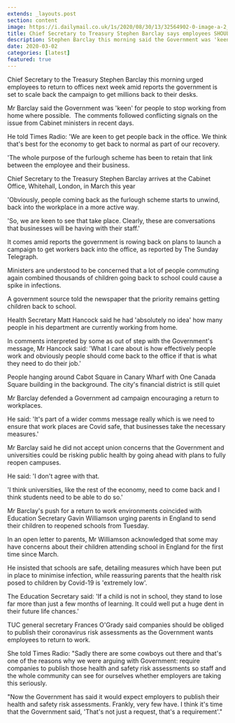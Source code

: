 ```yaml
---
extends: _layouts.post
section: content
image: https://i.dailymail.co.uk/1s/2020/08/30/13/32564902-0-image-a-2_1598789333645.jpg 
title: Chief Secretary to Treasury Stephen Barclay says employees SHOULD return to offices next week 
description: Stephen Barclay this morning said the Government was 'keen' for people to stop working from home where possible. 
date: 2020-03-02 
categories: [latest] 
featured: true 
--- 
```

Chief Secretary to the Treasury Stephen Barclay this morning urged employees to return to offices next week amid reports the government is set to scale back the campaign to get millions back to their desks.  


Mr Barclay said the Government was 'keen' for people to stop working from home where possible.  The comments followed conflicting signals on the issue from Cabinet ministers in recent days. 


He told Times Radio: 'We are keen to get people back in the office. We think that's best for the economy to get back to normal as part of our recovery.


'The whole purpose of the furlough scheme has been to retain that link between the employee and their business.


Chief Secretary to the Treasury Stephen Barclay arrives at the Cabinet Office, Whitehall, London, in March this year


'Obviously, people coming back as the furlough scheme starts to unwind, back into the workplace in a more active way.


'So, we are keen to see that take place. Clearly, these are conversations that businesses will be having with their staff.'


It comes amid reports the government is rowing back on plans to launch a campaign to get workers back into the office, as reported by The Sunday Telegraph.


Ministers are understood to be concerned that a lot of people commuting again combined thousands of children going back to school could cause a spike in infections.


A government source told the newspaper that the priority remains getting children back to school.  


Health Secretary Matt Hancock said he had 'absolutely no idea' how many people in his department are currently working from home.


In comments interpreted by some as out of step with the Government's message, Mr Hancock said: 'What I care about is how effectively people work and obviously people should come back to the office if that is what they need to do their job.'


People hanging around Cabot Square in Canary Wharf with One Canada Square building in the background. The city's financial district is still quiet


Mr Barclay defended a Government ad campaign encouraging a return to workplaces.


He said: 'It's part of a wider comms message really which is we need to ensure that work places are Covid safe, that businesses take the necessary measures.'


Mr Barclay said he did not accept union concerns that the Government and universities could be risking public health by going ahead with plans to fully reopen campuses.


He said: 'I don't agree with that.


'I think universities, like the rest of the economy, need to come back and I think students need to be able to do so.'


Mr Barclay's push for a return to work environments coincided with Education Secretary Gavin Williamson urging parents in England to send their children to reopened schools from Tuesday.


In an open letter to parents, Mr Williamson acknowledged that some may have concerns about their children attending school in England for the first time since March.


He insisted that schools are safe, detailing measures which have been put in place to minimise infection, while reassuring parents that the health risk posed to children by Covid-19 is 'extremely low'.


The Education Secretary said: 'If a child is not in school, they stand to lose far more than just a few months of learning. It could well put a huge dent in their future life chances.'


TUC general secretary Frances O'Grady said companies should be obliged to publish their coronavirus risk assessments as the Government wants employees to return to work.


She told Times Radio: "Sadly there are some cowboys out there and that's one of the reasons why we were arguing with Government: require companies to publish those health and safety risk assessments so staff and the whole community can see for ourselves whether employers are taking this seriously.


"Now the Government has said it would expect employers to publish their health and safety risk assessments. Frankly, very few have. I think it's time that the Government said, 'That's not just a request, that's a requirement'."


